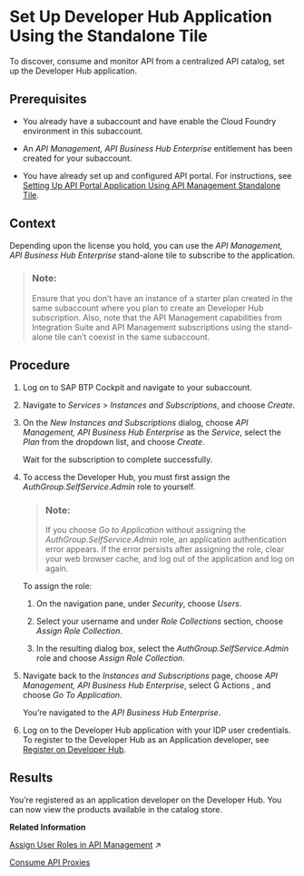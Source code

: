 <!-- loio80c0519ebf1449d9bed37fccf7ba127a -->

<link rel="stylesheet" type="text/css" href="../../css/sap-icons.css"/>

# Set Up Developer Hub Application Using the Standalone Tile

To discover, consume and monitor API from a centralized API catalog, set up the Developer Hub application.



<a name="loio80c0519ebf1449d9bed37fccf7ba127a__prereq_jsv_11n_w5b"/>

## Prerequisites

-   You already have a subaccount and have enable the Cloud Foundry environment in this subaccount.

-   An *API Management, API Business Hub Enterprise* entitlement has been created for your subaccount.

-   You have already set up and configured API portal. For instructions, see [Setting Up API Portal Application Using API Management Standalone Tile](setting-up-api-portal-application-using-api-management-standalone-tile-9d8c7ae.md).




<a name="loio80c0519ebf1449d9bed37fccf7ba127a__context_ytl_tx5_s4b"/>

## Context

Depending upon the license you hold, you can use the *API Management, API Business Hub Enterprise* stand-alone tile to subscribe to the application.

> ### Note:  
> Ensure that you don’t have an instance of a starter plan created in the same subaccount where you plan to create an Developer Hub subscription. Also, note that the API Management capabilities from Integration Suite and API Management subscriptions using the stand-alone tile can’t coexist in the same subaccount.



<a name="loio80c0519ebf1449d9bed37fccf7ba127a__steps_oyn_hsk_bmb"/>

## Procedure

1.  Log on to SAP BTP Cockpit and navigate to your subaccount.

2.  Navigate to *Services* \> *Instances and Subscriptions*, and choose *Create*.

3.  On the *New Instances and Subscriptions* dialog, choose *API Management, API Business Hub Enterprise* as the *Service*, select the *Plan* from the dropdown list, and choose *Create*.

    Wait for the subscription to complete successfully.

4.  To access the Developer Hub, you must first assign the *AuthGroup.SelfService.Admin* role to yourself.

    > ### Note:  
    > If you choose *Go to Application* without assigning the *AuthGroup.SelfService.Admin* role, an application authentication error appears. If the error persists after assigning the role, clear your web browser cache, and log out of the application and log on again.

    To assign the role:

    1.  On the navigation pane, under *Security*, choose *Users*.

    2.  Select your username and under *Role Collections* section, choose *Assign Role Collection*.

    3.  In the resulting dialog box, select the *AuthGroup.SelfService.Admin* role and choose *Assign Role Collection*.


5.  Navigate back to the *Instances and Subscriptions* page, choose *API Management, API Business Hub Enterprise*, select <span class="SAP-icons-V5"></span> Actions , and choose *Go To Application*.

    You’re navigated to the *API Business Hub Enterprise*.

6.  Log on to the Developer Hub application with your IDP user credentials. To register to the Developer Hub as an Application developer, see [Register on Developer Hub](../register-on-developer-hub-c85fafe.md).




<a name="loio80c0519ebf1449d9bed37fccf7ba127a__result_kgs_fnq_qpb"/>

## Results

You’re registered as an application developer on the Developer Hub. You can now view the products available in the catalog store.

**Related Information**  


[Assign User Roles in API Management](https://help.sap.com/viewer/de4066bb3f9240e3bfbcd5614e18c2f9/Cloud/en-US/911ca5a620e94ab581fa159d76b3b108.html "Use role collections to group together different roles that can be assigned to API Portal and API business hub enterprise users.") :arrow_upper_right:

[Consume API Proxies](../consume-api-proxies-ea561e4.md "Consume API proxies via the Developer Hub. In the Developer Hub, an application developer registers, explores the API exposed by customers, creates applications, and tests API proxies.")

